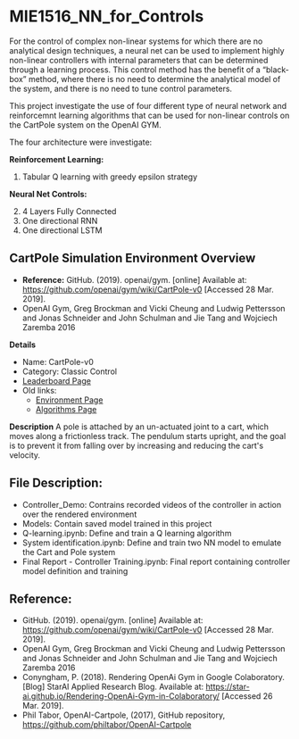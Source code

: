 # MIE1516_NN_for_Controls

For the control of complex non-linear systems for which there are no analytical design techniques, a neural net can be used to implement highly non-linear controllers with internal parameters that can be determined through a learning process. This control method has the benefit of a “black-box” method, where there is no need to determine the analytical model of the system, and there is no need to tune control parameters.

This project investigate the use of four different type of neural network and reinforcemnt learning algorithms that can be used for non-linear controls on the CartPole system on the OpenAI GYM.

The four architecture were investigate:

**Reinforcement Learning:**
1. Tabular Q learning with greedy epsilon strategy 

**Neural Net Controls:**

2. 4 Layers Fully Connected 
3. One directional RNN
4. One directional LSTM 

## CartPole Simulation Environment Overview 
- **Reference:** GitHub. (2019). openai/gym. [online] Available at: https://github.com/openai/gym/wiki/CartPole-v0 [Accessed 28 Mar. 2019].
- OpenAI Gym, Greg Brockman and Vicki Cheung and Ludwig Pettersson and Jonas Schneider and John Schulman and Jie Tang and Wojciech Zaremba 2016 

**Details**
* Name: CartPole-v0  
* Category: Classic Control
* [Leaderboard Page](https://github.com/openai/gym/wiki/Leaderboard#cartpole-v0)
* Old links:
  * [Environment Page](https://gym.openai.com/envs/CartPole-v0)  
  * [Algorithms Page](https://gym.openai.com/algorithms?groups=classic_control)

**Description**
A pole is attached by an un-actuated joint to a cart, which moves along a frictionless track. The pendulum starts upright, and the goal is to prevent it from falling over by increasing and reducing the cart's velocity.

## File Description:

- Controller_Demo: Contrains recorded videos of the controller in action over the rendered environment
- Models: Contain saved model trained in this project
- Q-learning.ipynb: Define and train a Q learning algorithm
- System identification.ipynb: Define and train two NN model to emulate the Cart and Pole system
- Final Report - Controller Training.ipynb: Final report containing controller model definition and training

## Reference:
- GitHub. (2019). openai/gym. [online] Available at: https://github.com/openai/gym/wiki/CartPole-v0 [Accessed 28 Mar. 2019].
- OpenAI Gym, Greg Brockman and Vicki Cheung and Ludwig Pettersson and Jonas Schneider and John Schulman and Jie Tang and Wojciech Zaremba 2016 
- Conyngham, P. (2018). Rendering OpenAi Gym in Google Colaboratory. [Blog] StarAI Applied Research Blog. Available at: https://star-ai.github.io/Rendering-OpenAi-Gym-in-Colaboratory/ [Accessed 26 Mar. 2019].
-   Phil Tabor, OpenAI-Cartpole, (2017), GitHub repository, https://github.com/philtabor/OpenAI-Cartpole

